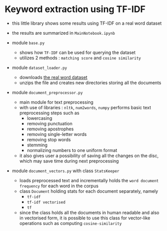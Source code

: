# Keyword extraction using TF-IDF
- this little library shows some results using TF-IDF on a real word dataset
- the results are summarized in ```MainNotebook.ipynb```

- module ```base.py```
	- shows how ```TF-IDF``` can be used for querying the dataset
	- utilizes 2 methods : ```matching score``` and ```cosine similarity```

- module ```dataset_loader.py```
	- downloads [the real word dataset](http://archives.textfiles.com/stories.zip)
	- unzips the file and creates new directories storing all the documents

- module ```document_preprocessor.py```
	- main module for text preprocessing
	- with use of libraries : ```nltk```, ```num2words```, ```numpy``` performs basic text preprocessing steps such as 
		- lowercasing
		- removing punctuation
		- removing apostrophes
		- removing single-letter words
		- removing stop words
		- stemming
		- normalizing numbers to one uniform format
	- it also gives user a possibility of saving all the changes on the disc, which may save 
	time during next preprocessing

- module ```document_vectors.py``` with class ```StatsKeeper```
	- loads preprocessed text and incrementally holds the ```word document frequency``` for 
each word in the corpus
	- class ```Document``` holding stats for each document separately, namely
		- ```tf-idf```
		- ```tf-idf vectorised```
		- ```tf```
	- since the class holds all the documents in human readable and also in vectorised form, it is
possible to use this class for vector-like operations such as computing ```cosine-similarity```
